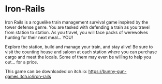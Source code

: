 # Iron-Rails

Iron Rails is a roguelike train management survival game inspired by the tower defense genre. You are tasked with defending a train as you travel from station to station. As you travel, you will face packs of werewolves hunting for their next meal... YOU!

Explore the station, build and manage your train, and stay alive! Be sure to visit the counting house and saloon at each station where you can purchase cargo and meet the locals. Some of them may even be willing to help you out... for a price.

This game can be downloaded on itch.io: https://bunny-gun-games.itch.io/iron-rails

